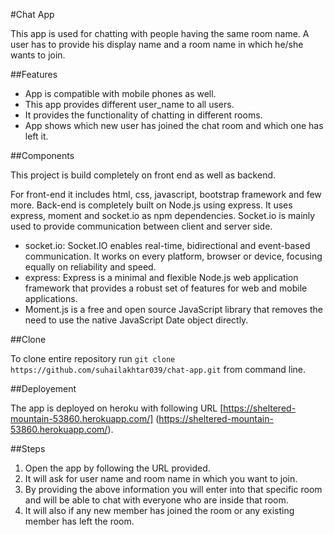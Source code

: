 #Chat App

This app is used for chatting with people having the same room name. A user has to provide his display name and a room name in which he/she wants to join.

##Features

- App is compatible with mobile phones as well.
- This app provides different user_name to all users.
- It provides the functionality of chatting in different rooms.
- App shows which new user has joined the chat room and which one has left it.

##Components

This project is build completely on front end as well as backend.

For front-end it includes html, css, javascript, bootstrap framework and few more. Back-end is completely built on Node.js using express. It uses express, moment and socket.io as npm dependencies. Socket.io is mainly used to provide communication between client and server side.

- socket.io: Socket.IO enables real-time, bidirectional and event-based communication.
It works on every platform, browser or device, focusing equally on reliability and speed.
- express: Express is a minimal and flexible Node.js web application framework that provides a robust set of features for web and mobile applications.
- Moment.js is a free and open source JavaScript library that removes the need to use the native JavaScript Date object directly.

##Clone

To clone entire repository run `git clone https://github.com/suhailakhtar039/chat-app.git` from command line.

##Deployement

The app is deployed on heroku with following URL [https://sheltered-mountain-53860.herokuapp.com/] (https://sheltered-mountain-53860.herokuapp.com/).

##Steps

1. Open the app by following the URL provided.
2. It will ask for user name and room name in which you want to join.
3. By providing the above information you will enter into that specific room and will be able to chat with everyone who are inside that room.
4. It will also if any new member has joined the room or any existing member has left the room.
